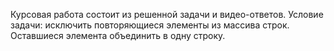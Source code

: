 Курсовая работа состоит из решенной задачи и видео-ответов.
Условие задачи: исключить повторяющиеся элементы из массива строк. Оставшиеся элемента объединить в одну строку.
